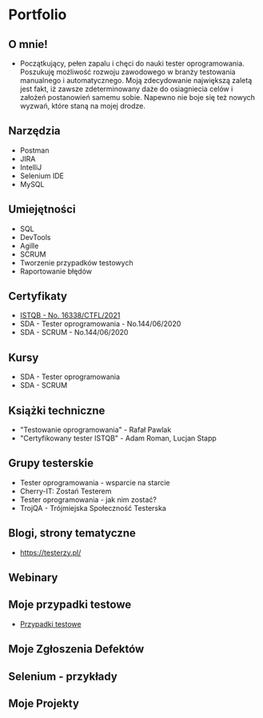 # Portfolio
## O mnie!

* Początkujący, pełen zapalu i chęci do nauki tester oprogramowania.
Poszukuję możliwość rozwoju zawodowego w branży testowania manualnego i automatycznego.
Moją zdecydowanie największą zaletą jest fakt, iż zawsze zdeterminowany daże do osiagniecia celów i założeń 
postanowień samemu sobie. Napewno nie boje się też nowych wyzwań, które staną na mojej drodze.

## Narzędzia

* Postman
* JIRA 
* IntelliJ
* Selenium IDE
* MySQL

## Umiejętności 

* SQL
* DevTools
* Agille
* SCRUM
* Tworzenie przypadków testowych
* Raportowanie błędów 

## Certyfikaty

* [ISTQB - No. 16338/CTFL/2021](http://scr.istqb.org/?name=Bartosz+Okr%C3%B3j&number=16338%2FCTFL%2F2021&orderBy=relevancy&orderDirection=&dateStart=&dateEnd=&expiryStart=&expiryEnd=&certificationBody=&examProvider=&certificationLevel=&country=&resultsPerPage=10)
* SDA - Tester oprogramowania - No.144/06/2020
* SDA - SCRUM - No.144/06/2020

## Kursy

* SDA - Tester oprogramowania
* SDA - SCRUM 

## Książki techniczne 

* "Testowanie oprogramowania" -  Rafał Pawlak
* "Certyfikowany tester ISTQB" - Adam Roman, Lucjan Stapp

## Grupy testerskie

* Tester oprogramowania - wsparcie na starcie
* Cherry-IT: Zostań Testerem
* Tester oprogramowania - jak nim zostać?
* TrojQA - Trójmiejska Społeczność Testerska


## Blogi, strony tematyczne

* https://testerzy.pl/


## Webinary
## Moje przypadki testowe

* [Przypadki testowe](https://drive.google.com/file/d/1eaeJ4Tin2GqCrPxnozcm5xIPlFY_ukA7/view?usp=sharing)


## Moje Zgłoszenia Defektów
## Selenium - przykłady
## Moje Projekty
